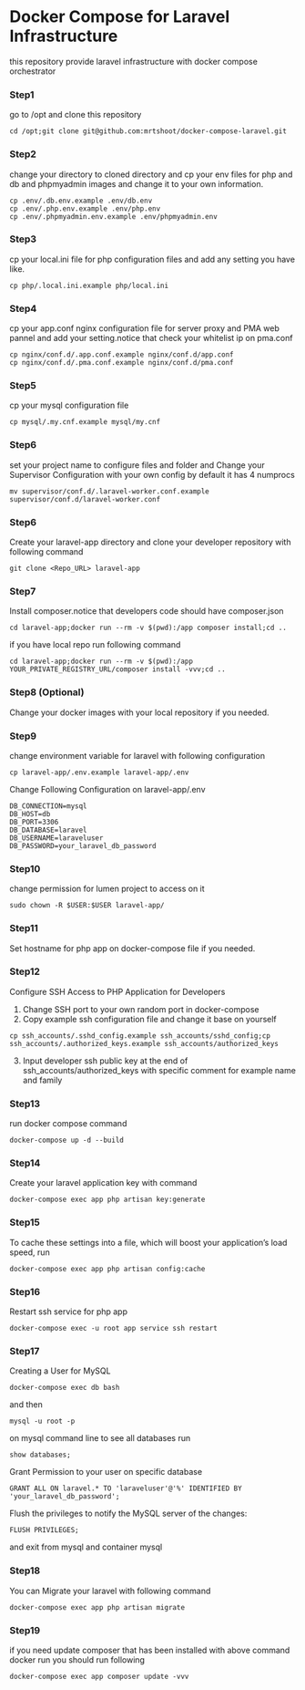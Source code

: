 # Docker Compose for Laravel Infrastructure
this repository provide laravel infrastructure with docker compose orchestrator

### Step1
go to /opt and clone this repository
```
cd /opt;git clone git@github.com:mrtshoot/docker-compose-laravel.git
```

### Step2
change your directory to cloned directory and cp your env files for php and db and phpmyadmin images and change it to your own information.
```
cp .env/.db.env.example .env/db.env
cp .env/.php.env.example .env/php.env
cp .env/.phpmyadmin.env.example .env/phpmyadmin.env
```

### Step3
cp your local.ini file for php configuration files and add any setting you have like.
```
cp php/.local.ini.example php/local.ini
```

### Step4
cp your app.conf nginx configuration file for server proxy and PMA web pannel and add your setting.notice that check your whitelist ip on pma.conf
```
cp nginx/conf.d/.app.conf.example nginx/conf.d/app.conf
cp nginx/conf.d/.pma.conf.example nginx/conf.d/pma.conf
```
### Step5
cp your mysql configuration file
```
cp mysql/.my.cnf.example mysql/my.cnf
```
### Step6
set your project name to configure files and folder and Change your Supervisor Configuration with your own config by default it has 4 numprocs
```
mv supervisor/conf.d/.laravel-worker.conf.example supervisor/conf.d/laravel-worker.conf
```


### Step6
Create your laravel-app directory and clone your developer repository with following command
```
git clone <Repo_URL> laravel-app
```

### Step7
Install composer.notice that developers code should have composer.json
```
cd laravel-app;docker run --rm -v $(pwd):/app composer install;cd ..
```
if you have local repo run following command
```
cd laravel-app;docker run --rm -v $(pwd):/app YOUR_PRIVATE_REGISTRY_URL/composer install -vvv;cd ..
```

### Step8 (Optional)
Change your docker images with your local repository if you needed.

### Step9
change environment variable for laravel with following configuration
```
cp laravel-app/.env.example laravel-app/.env
```

Change Following Configuration on laravel-app/.env
```
DB_CONNECTION=mysql
DB_HOST=db
DB_PORT=3306
DB_DATABASE=laravel
DB_USERNAME=laraveluser
DB_PASSWORD=your_laravel_db_password
```

### Step10
change permission for lumen project to access on it
```
sudo chown -R $USER:$USER laravel-app/
```

### Step11
Set hostname for php app on docker-compose file if you needed.

### Step12
Configure SSH Access to PHP Application for Developers
1. Change SSH port to your own random port in docker-compose
2. Copy example ssh configuration file and change it base on yourself
```
cp ssh_accounts/.sshd_config.example ssh_accounts/sshd_config;cp ssh_accounts/.authorized_keys.example ssh_accounts/authorized_keys
```
3. Input developer ssh public key at the end of ssh_accounts/authorized_keys with specific comment for example name and family

### Step13
run docker compose command
```
docker-compose up -d --build
```

### Step14
Create your laravel application key with command
```
docker-compose exec app php artisan key:generate
```

### Step15
To cache these settings into a file, which will boost your application’s load speed, run
```
docker-compose exec app php artisan config:cache
```

### Step16
Restart ssh service for php app
```
docker-compose exec -u root app service ssh restart
```

### Step17
Creating a User for MySQL
```
docker-compose exec db bash
```
and then 
```
mysql -u root -p
```

on mysql command line to see all databases run
```
show databases;
```

Grant Permission to your user on specific database
```
GRANT ALL ON laravel.* TO 'laraveluser'@'%' IDENTIFIED BY 'your_laravel_db_password';
```

Flush the privileges to notify the MySQL server of the changes:
```
FLUSH PRIVILEGES;
```
and exit from mysql and container mysql

### Step18
You can Migrate your laravel with following command
```
docker-compose exec app php artisan migrate
```

### Step19
if you need update composer that has been installed with above command docker run you should run following
```
docker-compose exec app composer update -vvv
```
